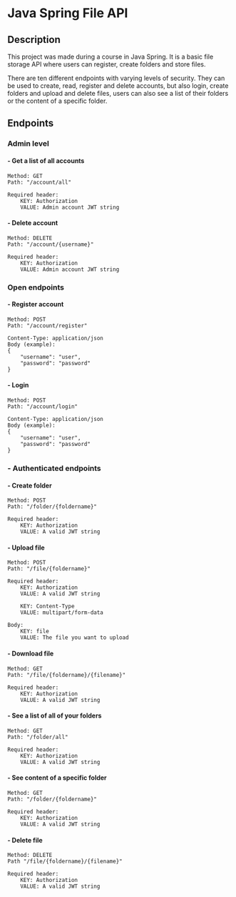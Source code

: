 # Java Spring File API

## Description
This project was made during a course in Java Spring. 
It is a basic file storage API where users can register, 
create folders and store files.

There are ten different endpoints with varying levels of security. 
They can be used to create, read, register and delete accounts, but also login, create folders and upload and delete files,
users can also see a list of their folders or the content of a specific folder.

## Endpoints

### Admin level 
    
#### - Get a list of all accounts
    Method: GET
    Path: "/account/all"

    Required header: 
        KEY: Authorization
        VALUE: Admin account JWT string

#### - Delete account
    Method: DELETE
    Path: "/account/{username}"

    Required header: 
        KEY: Authorization
        VALUE: Admin account JWT string

### Open endpoints

#### - Register account
    Method: POST
    Path: "/account/register"

    Content-Type: application/json
    Body (example):
    {
        "username": "user",
        "password": "password"
    }

#### - Login
    Method: POST
    Path: "/account/login"

    Content-Type: application/json
    Body (example):
    {
        "username": "user",
        "password": "password"
    }

### - Authenticated endpoints

#### - Create folder
    Method: POST
    Path: "/folder/{foldername}"

    Required header:
        KEY: Authorization 
        VALUE: A valid JWT string

#### - Upload file
    Method: POST
    Path: "/file/{foldername}"

    Required header:
        KEY: Authorization 
        VALUE: A valid JWT string

        KEY: Content-Type
        VALUE: multipart/form-data

    Body:
        KEY: file
        VALUE: The file you want to upload

#### - Download file
    Method: GET
    Path: "/file/{foldername}/{filename}"

    Required header:
        KEY: Authorization 
        VALUE: A valid JWT string

#### - See a list of all of your folders
    Method: GET
    Path: "/folder/all"

    Required header:
        KEY: Authorization 
        VALUE: A valid JWT string

#### - See content of a specific folder
    Method: GET
    Path: "/folder/{foldername}"
    
    Required header:
        KEY: Authorization 
        VALUE: A valid JWT string

#### - Delete file
    Method: DELETE
    Path "/file/{foldername}/{filename}"

    Required header:
        KEY: Authorization 
        VALUE: A valid JWT string
